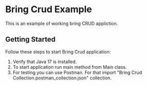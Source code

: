 # Bring Crud Example
This is an example of working bring CRUD appliction.

## Getting Started

Follow these steps to start Bring Crud application:

1. Verify that Java 17 is installed.
2. To start application run main method from Main class.
3. For testing you can use Postman. For that import "Bring Crud Collection.postman_collection.json" collection.
